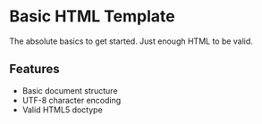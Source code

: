 # Basic HTML Template

The absolute basics to get started. Just enough HTML to be valid.

## Features
- Basic document structure
- UTF-8 character encoding
- Valid HTML5 doctype
